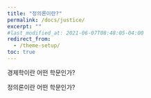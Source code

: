 ```yaml
---
title: "정의론이란?"
permalink: /docs/justice/
excerpt: ""
#last_modified_at: 2021-06-07T08:48:05-04:00
redirect_from:
  - /theme-setup/
toc: true
---
```






경제학이란 어떤 학문인가? 



정의론이란 어떤 학문인가?



